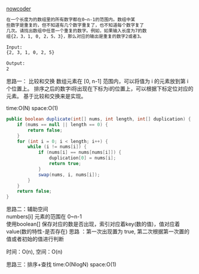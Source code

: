 [nowcoder](https://www.nowcoder.com/practice/623a5ac0ea5b4e5f95552655361ae0a8?tpId=13&tqId=11203&tPage=1&rp=1&ru=/ta/coding-interviews&qru=/ta/coding-interviews/question-ranking)

````html
在一个长度为的数组里的所有数字都在0~n-1的范围内。数组中某
些数字是重复的，但不知道有几个数字重复了，也不知道每个数字复了
几次。请找出数组中任意一个重复的数字。例如，如果输入长度为7的数
组{2，3，1, 0, 2，5，3}，那么对应的输出是重复的数字2或者3。
````
```html
Input:
{2, 3, 1, 0, 2, 5}

Output:
2
```

思路一： 比较和交换
数组元素在 [0, n-1] 范围内，可以将值为 i 的元素放到第 i 个位置上。
排序之后的数字i将出现在下标为i的位置上，可以根据下标定位对应的元素。 基于比较和交换来是实现。

time:O(N) space:O(1)
```java
public boolean duplicate(int[] nums, int length, int[] duplication) {
    if (nums == null || length == 0) {
        return false;
    }
    for (int i = 0; i < length; i++) {
        while (i != nums[i]) {
            if (nums[i] == nums[nums[i]]) {
                duplication[0] = nums[i];
                return true;
            }
            swap(nums, i, nums[i]);
        }
    }
    return false;
}
```
 
 思路二：辅助空间  
numbers[i] 元素的范围在 0~n-1  
使用boolean[] 保存对应的数是否出现，索引对应着key(数的值)，值对应着value(数的特性-是否存在)
思路 ：第一次出现置为 true, 第二次根据第一次置的值或者初始的值进行判断

时间：O(n), 空间：O(n)

思路三：排序+查找
time:O(NlogN) space:O(1)